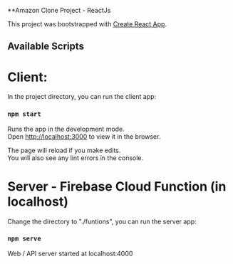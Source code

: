 **Amazon Clone Project - ReactJs

This project was bootstrapped with [Create React App](https://github.com/facebook/create-react-app).

## Available Scripts

# Client: 
In the project directory, you can run the client app:

### `npm start`

Runs the app in the development mode.\
Open [http://localhost:3000](http://localhost:3000) to view it in the browser.

The page will reload if you make edits.\
You will also see any lint errors in the console.

# Server - Firebase Cloud Function (in localhost)

Change the directory to "./funtions", you can run the server app:
### `npm serve`
Web / API server started at localhost:4000




